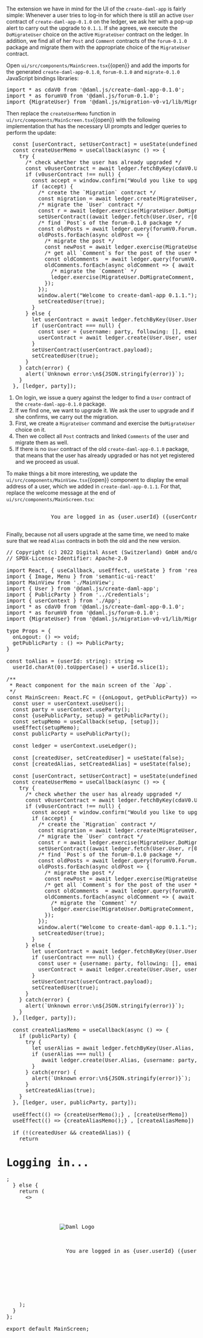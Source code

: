 The extension we have in mind for the UI of the `create-daml-app` is fairly simple: Whenever a user
tries to log-in for which there is still an active `User` contract of `create-daml-app-0.1.0` on the
ledger, we ask her with a pop-up alert to carry out the upgrade to `0.1.1`. If she agrees, we
execute the `DoMigrateUser` choice on the active `MigrateUser` contract on the ledger. In addition,
we find all of her `Post` and `Comment` contracts of the `forum-0.1.0` package and migrate them with
the appropriate choice of the `MigrateUser` contract.

Open `ui/src/components/MainScreen.tsx`{{open}} and add the imports for the generated
`create-daml-app-0.1.0`, `forum-0.1.0` and `migrate-0.1.0` JavaScript bindings libraries:

<pre class="file" data-target="clipboard">
import * as cdaV0 from '@daml.js/create-daml-app-0.1.0';
import * as forumV0 from '@daml.js/forum-0.1.0';
import {MigrateUser} from '@daml.js/migration-v0-v1/lib/Migrate';
</pre>

Then replace the `createUserMemo` function in `ui/src/components/MainScreen.tsx`{{open}} with the following
implementation that has the necessary UI prompts and ledger queries to perform the update:

<pre class="file" data-target="clipboard">
  const [userContract, setUserContract] = useState<User.User | undefined>(undefined);
  const createUserMemo = useCallback(async () => {
    try {
      /* check whether the user has already upgraded */
      const v0userContract = await ledger.fetchByKey(cdaV0.User.User, party);
      if (v0userContract !== null) {
        const accept = window.confirm("Would you like to upgrade to version 0.1.1 of create-daml-app?");
        if (accept) {
          /* create the `Migration` contract */
          const migration = await ledger.create(MigrateUser, {username: party});
          /* migrate the `User` contract */
          const r = await ledger.exercise(MigrateUser.DoMigrateUser, migration.contractId, {userCid: v0userContract.contractId});
          setUserContract((await ledger.fetch(User.User, r[0]))!.payload);
          /* find `Post`s of the forum-0.1.0 package */
          const oldPosts = await ledger.query(forumV0.Forum.Post, {user: {username: v0userContract.payload.username}});
          oldPosts.forEach(async oldPost => {
            /* migrate the post */
            const newPost = await ledger.exercise(MigrateUser.DoMigratePost, migration.contractId, {postCid: oldPost.contractId});
            /* get all `Comment`s for the post of the user */
            const oldComments  = await ledger.query(forumV0.Forum.Comment, {post: oldPost.contractId, commenter: {username: party}});
            oldComments.forEach(async oldComment => { await
              /* migrate the `Comment` */
              ledger.exercise(MigrateUser.DoMigrateComment, migration.contractId, {commentCid: oldComment.contractId, newPostCid: newPost[0]})
            });
          });
          window.alert("Welcome to create-daml-app 0.1.1.");
          setCreatedUser(true);
        }
      } else {
        let userContract = await ledger.fetchByKey(User.User, party);
        if (userContract === null) {
          const user = {username: party, following: [], email: null};
          userContract = await ledger.create(User.User, user);
        }
        setUserContract(userContract.payload);
        setCreatedUser(true);
      }
    } catch(error) {
      alert(`Unknown error:\n${JSON.stringify(error)}`);
    }
  }, [ledger, party]);
</pre>

1. On login, we issue a query against the ledger to find a `User` contract of the
   `create-daml-app-0.1.0` package.
1. If we find one, we want to upgrade it. We ask the user to upgrade and if she confirms, we carry
   out the migration.
1. First, we create a `MigrateUser` command and exercise the `DoMigrateUser` choice on it.
1. Then we collect all `Post` contracts and linked `Comments` of the user and migrate them as well.
1. If there is no `User` contract of the old `create-daml-app-0.1.0` package, that means that the
   user has already upgraded or has not yet registered and we proceed as usual.

To make things a bit more interesting, we update the
`ui/src/components/MainView.tsx`{{open}} component to display the
email address of a user, which we added in
`create-daml-app-0.1.1`. For that, replace the welcome message at the
end of `ui/src/components/MainScreen.tsx`:

<pre class="file" data-filename="ui/src/components/MainView.tsx" data-target="clipboard">
            <Menu.Item position='right'>
              You are logged in as {user.userId} ({userContract?.email ? userContract?.email : "no email"}).
            </Menu.Item>
</pre>


Finally, because not all users upgrade at the same time, we need to
make sure that we read `Alias` contracts in both the old and the new
version.

<pre class="file" data-filename="ui/src/components/MainScreen.tsx" data-target="replace">
// Copyright (c) 2022 Digital Asset (Switzerland) GmbH and/or its affiliates. All rights reserved.
// SPDX-License-Identifier: Apache-2.0

import React, { useCallback, useEffect, useState } from 'react'
import { Image, Menu } from 'semantic-ui-react'
import MainView from './MainView';
import { User } from '@daml.js/create-daml-app';
import { PublicParty } from '../Credentials';
import { userContext } from './App';
import * as cdaV0 from '@daml.js/create-daml-app-0.1.0';
import * as forumV0 from '@daml.js/forum-0.1.0';
import {MigrateUser} from '@daml.js/migration-v0-v1/lib/Migrate';

type Props = {
  onLogout: () => void;
  getPublicParty : () => PublicParty;
}

const toAlias = (userId: string): string =>
  userId.charAt(0).toUpperCase() + userId.slice(1);

/**
 * React component for the main screen of the `App`.
 */
const MainScreen: React.FC<Props> = ({onLogout, getPublicParty}) => {
  const user = userContext.useUser();
  const party = userContext.useParty();
  const {usePublicParty, setup} = getPublicParty();
  const setupMemo = useCallback(setup, [setup]);
  useEffect(setupMemo);
  const publicParty = usePublicParty();

  const ledger = userContext.useLedger();

  const [createdUser, setCreatedUser] = useState(false);
  const [createdAlias, setCreatedAlias] = useState(false);
  
  const [userContract, setUserContract] = useState<User.User | undefined>(undefined);
  const createUserMemo = useCallback(async () => {
    try {
      /* check whether the user has already upgraded */
      const v0userContract = await ledger.fetchByKey(cdaV0.User.User, party);
      if (v0userContract !== null) {
        const accept = window.confirm("Would you like to upgrade to version 0.1.1 of create-daml-app?");
        if (accept) {
          /* create the `Migration` contract */
          const migration = await ledger.create(MigrateUser, {username: party});
          /* migrate the `User` contract */
          const r = await ledger.exercise(MigrateUser.DoMigrateUser, migration.contractId, {userCid: v0userContract.contractId});
          setUserContract((await ledger.fetch(User.User, r[0]))!.payload);
          /* find `Post`s of the forum-0.1.0 package */
          const oldPosts = await ledger.query(forumV0.Forum.Post, {user: {username: v0userContract.payload.username}});
          oldPosts.forEach(async oldPost => {
            /* migrate the post */
            const newPost = await ledger.exercise(MigrateUser.DoMigratePost, migration.contractId, {postCid: oldPost.contractId});
            /* get all `Comment`s for the post of the user */
            const oldComments  = await ledger.query(forumV0.Forum.Comment, {post: oldPost.contractId, commenter: {username: party}});
            oldComments.forEach(async oldComment => { await
              /* migrate the `Comment` */
              ledger.exercise(MigrateUser.DoMigrateComment, migration.contractId, {commentCid: oldComment.contractId, newPostCid: newPost[0]})
            });
          });
          window.alert("Welcome to create-daml-app 0.1.1.");
          setCreatedUser(true);
        }
      } else {
        let userContract = await ledger.fetchByKey(User.User, party);
        if (userContract === null) {
          const user = {username: party, following: [], email: null};
          userContract = await ledger.create(User.User, user);
        }
        setUserContract(userContract.payload);
        setCreatedUser(true);
      }
    } catch(error) {
      alert(`Unknown error:\n${JSON.stringify(error)}`);
    }
  }, [ledger, party]);

  const createAliasMemo = useCallback(async () => {
    if (publicParty) {
      try {
        let userAlias = await ledger.fetchByKey(User.Alias, {_1: party, _2: publicParty});
        if (userAlias === null) {
           await ledger.create(User.Alias, {username: party, alias: toAlias(user.userId), public: publicParty});
        }
      } catch(error) {
        alert(`Unknown error:\n${JSON.stringify(error)}`);
      }
      setCreatedAlias(true);
    }
  }, [ledger, user, publicParty, party]);

  useEffect(() => {createUserMemo();} , [createUserMemo])
  useEffect(() => {createAliasMemo();} , [createAliasMemo])

  if (!(createdUser && createdAlias)) {
    return <h1>Logging in...</h1>;
  } else {
    return (
      <>
        <Menu icon borderless>
          <Menu.Item>
            <Image
              as='a'
              href='https://www.daml.com/'
              target='_blank'
              src='/daml.svg'
              alt='Daml Logo'
              size='mini'
            />
          </Menu.Item>
          <Menu.Menu position='right' className='test-select-main-menu'>
            <Menu.Item position='right'>
              You are logged in as {user.userId} ({userContract?.email ? userContract?.email : "no email"}).
            </Menu.Item>
            <Menu.Item
              position='right'
              active={false}
              className='test-select-log-out'
              onClick={onLogout}
              icon='log out'
            />
          </Menu.Menu>
        </Menu>
        <MainView />
      </>
    );
  }
};

export default MainScreen;
</pre>
